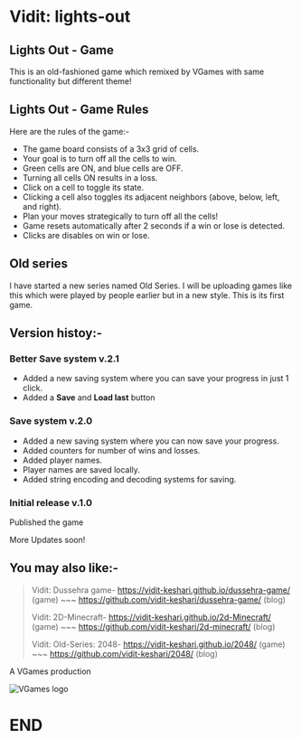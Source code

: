 # Vidit: lights-out
## Lights Out - Game
This is an old-fashioned game which remixed by VGames with same functionality but different theme!

## Lights Out - Game Rules
Here are the rules of the game:-
- The game board consists of a 3x3 grid of cells.
- Your goal is to turn off all the cells to win.
- Green cells are ON, and blue cells are OFF.
- Turning all cells ON results in a loss.
- Click on a cell to toggle its state.
- Clicking a cell also toggles its adjacent neighbors (above, below, left, and right).
- Plan your moves strategically to turn off all the cells!
- Game resets automatically after 2 seconds if a win or lose is detected.
- Clicks are disables on win or lose.

## Old series
I have started a new series named Old Series. I will be uploading games like this which were played by people earlier but in a new style.
This is its first game.

## Version histoy:-
### Better Save system v.2.1
- Added a new saving system where you can save your progress in just 1 click.
- Added a **Save** and **Load last** button

### Save system v.2.0
- Added a new saving system where you can now save your progress.
- Added counters for number of wins and losses.
- Added player names.
- Player names are saved locally.
- Added string encoding and decoding systems for saving.

### Initial release v.1.0
Published the game

More Updates soon!

## You may also like:-
> Vidit: Dussehra game- https://vidit-keshari.github.io/dussehra-game/ (game) ~~~ https://github.com/vidit-keshari/dussehra-game/ (blog)
>
> Vidit: 2D-Minecraft- https://vidit-keshari.github.io/2d-Minecraft/ (game) ~~~ https://github.com/vidit-keshari/2d-minecraft/ (blog)
>
> Vidit: Old-Series: 2048- https://vidit-keshari.github.io/2048/ (game) ~~~ https://github.com/vidit-keshari/2048/ (blog)

A VGames production

![VGames logo](https://github.com/user-attachments/assets/78de385e-f51f-4c4a-8f83-b54cbcd5990b)

# END
